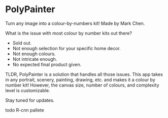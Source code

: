 # PolyPainter
Turn any image into a colour-by-numbers kit!
Made by Mark Chen.

What is the issue with most colour by number kits out there?
- Sold out.
- Not enough selection for your specific home decor.
- Not enough colours.
- Not intricate enough.
- No expected final product given.

TLDR, PolyPainter is a solution that handles all those issues.
This app takes in any portrait, scenery, painting, drawing, etc. and makes it a colour by number kit!
However, the canvas size, number of colours, and complexity level is customizable.

Stay tuned for updates.

todo
R-cnn
pallete
